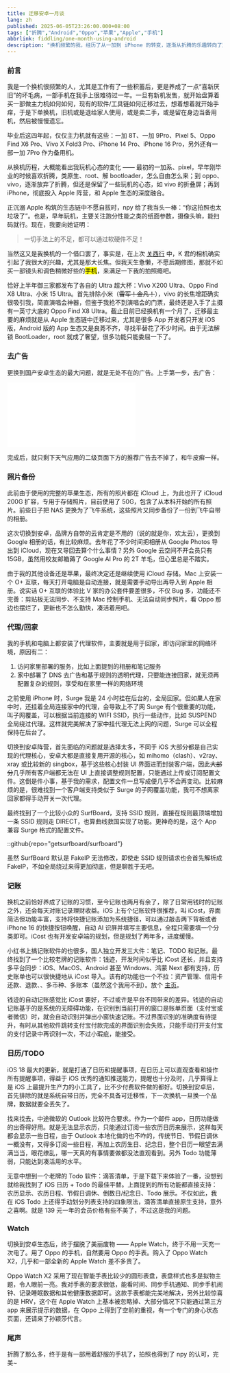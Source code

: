 ```yaml
---
title: 迁移安卓一月谈
lang: zh
published: 2025-06-05T23:26:00.000+08:00
tags: ["折腾","Android","Oppo","苹果","Apple","手机"]
abbrlink: fiddling/one-month-using-android
description: "换机频繁的我，经历了从一加到 iPhone 的转变，逐渐从折腾的乐趣转向了对生态的依赖。最近在 npy 的建议下，入手了 Oppo Find X8 Ultra，主要是为了提升拍照体验。尽管沉浸在 Apple 的生态中，但 App 的迁移问题让我意识到，Android 的应用生态依然参差不齐，寻找替代品的过程颇具挑战。这个月的迁移经历让我感受到不同平台之间的摩擦与适应。"
---
```

### 前言

我是一个换机很频繁的人，尤其是工作有了一些积蓄后，更是养成了一点“喜新厌旧”的坏毛病，一部手机在我手上很难待过一年。一旦有新机发售，就开始盘算着买一部做主力机如何如何，现有的软件/工具链如何迁移过去，想着想着就开始手痒，于是下单换机，旧机或是退给家人使用，或是卖二手，或是留在身边当备用机，然后被慢慢遗忘。

毕业后这四年起，仅仅主力机就有这些：一加 8T、一加 9Pro、Pixel 5、Oppo Find X6 Pro、Vivo X Fold3 Pro、iPhone 14 Pro、iPhone 16 Pro，另外还有一部一加 7Pro 作为备用机。

从换机历程，大概能看出我玩机心态的变化 —— 最初的一加系、pixel，早年刚毕业的时候喜欢折腾，类原生、root、解 bootloader，怎么自由怎么来；到 oppo、vivo，逐渐放弃了折腾，但还是保留了一些玩机的心态，如 vivo 的折叠屏；再到 iPhone，彻底投入 Apple 阵营，和 Apple 生态的深度融合。

正沉溺 Apple 构筑的生态链中不愿自拔时，npy 给了我当头一棒：“你这拍照也太垃圾了”。也是，早年玩机，主要关注跑分性能之类的纸面参数，摄像头嘛，能扫码就行。现在，我要向她证明：

> 一切手法上的不足，都可以通过软硬件不足！

当然这又是我换机的一个借口罢了，事实是，在上次 [关西行](/travels/kansai-202504) 中，K 君的相机确实引起了我很大的兴趣，尤其是那大长焦。但我天生惫懒，不愿后期修图，那就不如买一部镜头和调色稍微好些的<mark>手机</mark>，来满足一下我的拍照瘾吧。

恰好上半年御三家都发布了各自的 Ultra 超大杯：Vivo X200 Ultra、Oppo Find X8 Ultra、小米 15 Ultra。首先排除小米（<del>雷军！金凡！</del>），vivo 的长焦增距确实很吸引我，简直演唱会神器，但鉴于我抢不到演唱会的门票，最终还是入手了主摄有一英寸大底的 Oppo Find X8 Ultra。截止目前已经换机有一个月了，迁移最主要的麻烦就是从 Apple 生态链中迁移过来，尤其是很多 App 开发者只开发 iOS 版，Android 版的 App 生态又是良莠不齐，寻找平替花了不少时间。由于无法解锁 BootLoader，root 就成了奢望，很多功能只能委屈一下了。

### 去广告

更换到国产安卓生态的最大问题，就是无处不在的广告。上手第一步，去广告：

<iframe src="//player.bilibili.com/player.html?isOutside=true&aid=113746622021969&bvid=BV18c6JYLEmw&cid=27626637570&p=1&autoplay=0" scrolling="no" border="0" frameborder="no" framespacing="0" allowfullscreen="true"></iframe>

完成后，就只剩下天气应用的二级页面下方的推荐广告去不掉了，和牛皮癣一样。

### 照片备份

此前由于使用的完整的苹果生态，所有的照片都在 iCloud 上，为此也开了 iCloud 200G 扩容，专用于存储照片，目前使用了 50G，包含了从本科开始的所有照片。前些日子把 NAS 更换为了飞牛系统，这些照片又同步备份了一份到飞牛自带的相册。

这次切换到安卓，品牌方自带的云肯定是不用的（说的就是你，欢太云），更换到 Google 相册的话，有比较麻烦。去年花了不少时间把相册从 Google Photos 导出到 iCloud，现在又导回去算个什么事情？另外 Google 云空间不开会员只有 15GB，虽然用校友邮箱薅了 Google AI Pro 的 2T 羊毛，但心里总是不踏实。

由于我的其他设备还是苹果，最终决定还是继续使用 iCloud 存储。Mac 上安装一个 O+ 互联，每天打开电脑是自动连接，就是需要手动导出再导入到 Apple 相册。说实话 O+ 互联的体验比 V 家的办公套件要差很多，不仅 Bug 多，功能还不完善：剪贴板无法同步、不支持 Mac 控制手机、无法自动同步照片，看 Oppo 那边也摆烂了，更新也不怎么勤快，凑活着用吧。

### 代理/回家

我的手机和电脑上都安装了代理软件，主要就是用于回家，即访问家里的网络环境，原因有二：
1. 访问家里部署的服务，比如上面提到的相册和笔记服务
2. 家中部署了 DNS 去广告和基于规则的透明代理，只要能连接回家，就无须再配置复杂的规则，享受和在家里一样的网络环境

之前使用 iPhone 时，Surge 我是 24 小时挂在后台的，全局回家。但如果人在家中时，还挂着全局连接家中的代理，会导致上不了网 Surge 有个很重要的功能，叫子网覆盖，可以根据当前连接的 WIFI SSID，执行一些动作，比如 SUSPEND 全局绕过代理。这样就完美解决了家中挂代理无法上网的问题，Surge 可以全程保持在后台了。

切换到安卓阵营，首先面临的问题就是选择太多，不同于 iOS 大部分都是自己实现的代理核心，安卓大都是直接复用开源的核心，如 mihomo（clash）、v2ray、xray 或比较新的 singbox，基于这些核心封装 UI 界面进而封装客户端，因此<del>大部分</del>几乎所有客户端都无法在 UI 上直接调整规则配置，只能通过上传或订阅配置文件。这倒是件小事，基于我的需求，配置文件一旦写成便几乎不会再变动。比较麻烦的是，很难找到一个客户端支持类似于 Surge 的子网覆盖功能，我可不想离家回家都得手动开关一次代理。

最终找到了一个比较小众的 SurfBoard，支持 SSID 规则，直接在规则最顶端增加一条 SSID 规则走 DIRECT，也算曲线救国实现了功能。更神奇的是，这个 App 兼容 Surge 格式的配置文件。

::github{repo="getsurfboard/surfboard"}

虽然 SurfBoard 默认是 FakeIP 无法修改，即使走 SSID 规则请求也会首先解析成 FakeIP，不如全局绕过来得更加彻底，但是聊胜于无吧。

### 记账

换机之前恰好养成了记账的习惯，至今记账也两月有余了，除了日常用钱时的记账之外，还会每天对账记录理财收益。iOS 上有个记账软件很推荐，叫 iCost，界面简洁但功能丰富，支持将快捷记账添加为系统捷径，可以通过敲击两下背板或者 iPhone 16 的快捷按钮唤醒，自动 AI 识屏并填写主要信息，全程只需要填一个分类即可。iCost 也有开发安卓端的规划，但是规划了两年多，进度缓慢。

小红书上搞记账软件的也很多，国人独立开发三大件：笔记、TODO 和记账。最终找到了一个比较老牌的记账软件：钱迹，开发时间似乎比 iCost 还长，并且支持多平台同步：iOS、MacOS、Android 甚至 Windows、鸿蒙 Next 都有支持，历史账单也可以很快捷地从 iCost 导入。该有的功能也一个不拉：资产管理、信用卡还款、退款、、多币种、多账本（虽然这个我用不到）。放个 [主页](https://qianjiapp.com)。

钱迹的自动记账感觉比 iCost 要好，不过或许是平台不同带来的差异。钱迹的自动记账基于的是系统的无障碍功能，在识别到当前打开的窗口是账单页面（支付宝或者微信）时，就会自动识别并弹出小窗快速记账。不过界面识别的准确度有待提升，有时从其他软件跳转支付宝付款完成的界面识别会失败，只能手动打开支付宝的支付记录中再识别一次，不过小瑕疵，能接受。

### 日历/TODO

iOS 18 最大的更新，就是打通了日历和提醒事项，在日历上可以直观查看和操作所有提醒事项，得益于 iOS 优秀的通知推送能力，提醒也十分及时，几乎算得上是 iOS 上最提升生产力的小工具了，比不少付费软件做的都好。切换到安卓后，首先排除的就是系统自带日历，完全不具备可迁移性，下一次换机一旦换一个品牌，数据就要全丢失了。

找来找去，中途微软的 Outlook 比较符合要求。作为一个邮件 app，日历功能做的出奇得好用。就是无法显示农历，只能通过订阅一些农历日历来展示，这样每天都会显示一些日程，由于 Outlook 本地化做的也不咋的，传统节日、节假日调休一概没有，又得多订阅一些日程，再加上农历生日、纪念日，整个日历一眼望去满满当当，眼花缭乱，哪一天真的有事情要做都没法直观看到。另外 Todo 功能薄弱，只能达到凑活用的水平。

无意中想到一个老牌的 Todo 软件：滴答清单，于是下载下来体验了一番，没想到就给我找到了 iOS 日历 + Todo 的最佳平替。上面提到的所有功能都直接支持：农历显示、农历日程、节假日调休、倒数日/纪念日、Todo 展示。不仅如此，我在 iOS Todo 上还得手动划分列表支持的四象限法，滴答清单直接原生支持，意外之喜啊。就是 139 元一年的会员价格有些不美了，不过这是我的问题。

### Watch

切换到安卓生态后，终于摆脱了美丽废物 —— Apple Watch，终于不用一天充一次电了。用了 Oppo 的手机，自然要用 Oppo 的手表。购入了 Oppo Watch X2，几乎和一部全新的 Apple Watch 差不多贵了。

Oppo Watch X2 采用了现在智能手表比较少的圆形表盘，表盘样式也多是拟物主题，令人眼前一亮。我对手表的要求很低，能看时间、同步手机通知、同步手机闹钟、记录睡眠数据和其他健康数据即可。这款手表都能完美地解决，另外比较惊喜的是 HRV，这个在 Apple Watch 上基本被忽略掉、大部分情况下只能通过第三方 app 来展示提示的数据，在 Oppo 上得到了空前的重视，有一个专门的身心状态页面，还请来了孙颖莎代言。

### 尾声

折腾了那么多，终于是有一部用着舒服的手机了，拍照也得到了 npy 的认可，完美~